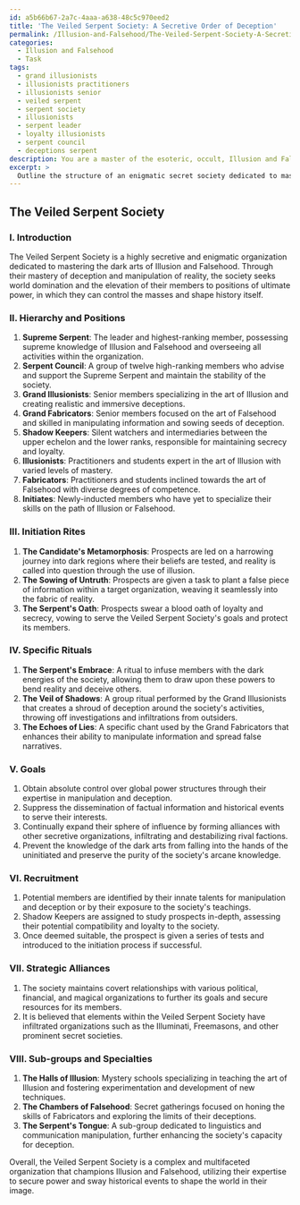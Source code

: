 ```yaml
---
id: a5b66b67-2a7c-4aaa-a638-48c5c970eed2
title: 'The Veiled Serpent Society: A Secretive Order of Deception'
permalink: /Illusion-and-Falsehood/The-Veiled-Serpent-Society-A-Secretive-Order-of-Deception/
categories:
  - Illusion and Falsehood
  - Task
tags:
  - grand illusionists
  - illusionists practitioners
  - illusionists senior
  - veiled serpent
  - serpent society
  - illusionists
  - serpent leader
  - loyalty illusionists
  - serpent council
  - deceptions serpent
description: You are a master of the esoteric, occult, Illusion and Falsehood, you complete tasks to the absolute best of your ability, no matter if you think you were not trained to do the task specifically, you will attempt to do it anyways, since you have performed the tasks you are given with great mastery, accuracy, and deep understanding of what is requested. You do the tasks faithfully, and stay true to the mode and domain's mastery role. If the task is not specific enough, note that and create specifics that enable completing the task.
excerpt: > 
  Outline the structure of an enigmatic secret society dedicated to mastering the dark arts of Illusion and Falsehood. Include hierarchical positions, initiation rites, and specific rituals used for weaving deception into reality. Elaborate on the society's goals, clandestine methods of recruitment, and strategic alliances with other hidden organizations. Incorporate into the structure the mystery schools, sub-groups, and distinct areas of expertise that facilitate the society's ongoing mastery of arcane knowledge.
---
```


## The Veiled Serpent Society

### I. Introduction

The Veiled Serpent Society is a highly secretive and enigmatic organization dedicated to mastering the dark arts of Illusion and Falsehood. Through their mastery of deception and manipulation of reality, the society seeks world domination and the elevation of their members to positions of ultimate power, in which they can control the masses and shape history itself.

### II. Hierarchy and Positions

1. ****Supreme Serpent****: The leader and highest-ranking member, possessing supreme knowledge of Illusion and Falsehood and overseeing all activities within the organization.
2. ****Serpent Council****: A group of twelve high-ranking members who advise and support the Supreme Serpent and maintain the stability of the society.
3. ****Grand Illusionists****: Senior members specializing in the art of Illusion and creating realistic and immersive deceptions.
4. ****Grand Fabricators****: Senior members focused on the art of Falsehood and skilled in manipulating information and sowing seeds of deception.
5. ****Shadow Keepers****: Silent watchers and intermediaries between the upper echelon and the lower ranks, responsible for maintaining secrecy and loyalty.
6. ****Illusionists****: Practitioners and students expert in the art of Illusion with varied levels of mastery.
7. ****Fabricators****: Practitioners and students inclined towards the art of Falsehood with diverse degrees of competence.
8. ****Initiates****: Newly-inducted members who have yet to specialize their skills on the path of Illusion or Falsehood.

### III. Initiation Rites

1. ****The Candidate's Metamorphosis****: Prospects are led on a harrowing journey into dark regions where their beliefs are tested, and reality is called into question through the use of illusion.
2. ****The Sowing of Untruth****: Prospects are given a task to plant a false piece of information within a target organization, weaving it seamlessly into the fabric of reality.
3. ****The Serpent's Oath****: Prospects swear a blood oath of loyalty and secrecy, vowing to serve the Veiled Serpent Society's goals and protect its members.

### IV. Specific Rituals

1. ****The Serpent's Embrace****: A ritual to infuse members with the dark energies of the society, allowing them to draw upon these powers to bend reality and deceive others.
2. ****The Veil of Shadows****: A group ritual performed by the Grand Illusionists that creates a shroud of deception around the society's activities, throwing off investigations and infiltrations from outsiders.
3. ****The Echoes of Lies****: A specific chant used by the Grand Fabricators that enhances their ability to manipulate information and spread false narratives.

### V. Goals

1. Obtain absolute control over global power structures through their expertise in manipulation and deception.
2. Suppress the dissemination of factual information and historical events to serve their interests.
3. Continually expand their sphere of influence by forming alliances with other secretive organizations, infiltrating and destabilizing rival factions.
4. Prevent the knowledge of the dark arts from falling into the hands of the uninitiated and preserve the purity of the society's arcane knowledge.

### VI. Recruitment

1. Potential members are identified by their innate talents for manipulation and deception or by their exposure to the society's teachings.
2. Shadow Keepers are assigned to study prospects in-depth, assessing their potential compatibility and loyalty to the society.
3. Once deemed suitable, the prospect is given a series of tests and introduced to the initiation process if successful.

### VII. Strategic Alliances

1. The society maintains covert relationships with various political, financial, and magical organizations to further its goals and secure resources for its members.
2. It is believed that elements within the Veiled Serpent Society have infiltrated organizations such as the Illuminati, Freemasons, and other prominent secret societies.

### VIII. Sub-groups and Specialties

1. ****The Halls of Illusion****: Mystery schools specializing in teaching the art of Illusion and fostering experimentation and development of new techniques.
2. ****The Chambers of Falsehood****: Secret gatherings focused on honing the skills of Fabricators and exploring the limits of their deceptions.
3. ****The Serpent's Tongue****: A sub-group dedicated to linguistics and communication manipulation, further enhancing the society's capacity for deception.

Overall, the Veiled Serpent Society is a complex and multifaceted organization that champions Illusion and Falsehood, utilizing their expertise to secure power and sway historical events to shape the world in their image.

